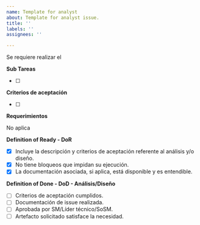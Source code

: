 ```yaml
---
name: Template for analyst
about: Template for analyst issue.
title: ''
labels: ''
assignees: ''

---
```


Se requiere realizar el 

**Sub Tareas**

- [ ] 

**Criterios de aceptación**

- [ ] 

**Requerimientos**

No aplica

**Definition of Ready - DoR**

- [x] Incluye la descripción y criterios de aceptación referente al análisis y/o diseño.
- [x] No tiene bloqueos que impidan su ejecución.
- [x] La documentación asociada, si aplica, está disponible y es entendible.

**Definition of Done - DoD - Análisis/Diseño**

- [ ] Criterios de aceptación cumplidos.
- [ ] Documentación de issue realizada.
- [ ] Aprobada por SM/Líder técnico/SoSM.
- [ ] Artefacto solicitado satisface la necesidad.

